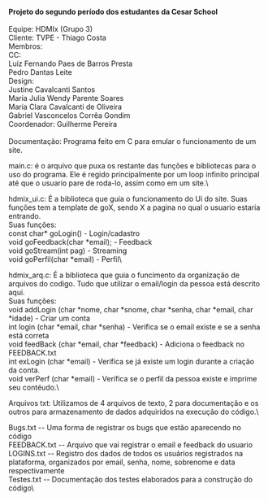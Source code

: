 
 **Projeto do segundo período dos estudantes da Cesar School**\
 \
Equipe: HDMIx (Grupo 3)\
Cliente: TVPE - Thiago Costa\
Membros:\
  CC:\
    Luiz Fernando Paes de Barros Presta\
    Pedro Dantas Leite\
  Design:\
    Justine Cavalcanti Santos\
    Maria Julia Wendy Parente Soares\
    Maria Clara Cavalcanti de Oliveira\
    Gabriel Vasconcelos Corrêa Gondim\
Coordenador: Guilherme Pereira\
\
Documentação:
Programa feito em C para emular o funcionamento de um site. 

main.c: é o arquivo que puxa os restante das funções e bibliotecas para o uso do programa. Ele é regido principalmente por um loop infinito principal até que o usuario pare de roda-lo, assim como em um site.\

hdmix_ui.c: É a biblioteca que guia o funcionamento do Ui do site. Suas funções tem a template de goX, sendo X a pagina no qual o usuario estaria entrando.\
Suas funções:\
const char* goLogin() - Login/cadastro\
void goFeedback(char *email); - Feedback\
void goStream(int pag) - Streaming\
void goPerfil(char *email) - Perfil\

hdmix_arq.c: É a biblioteca que guia o funcimento da organização de arquivos do codigo. Tudo que utilizar o email/login da pessoa está descrito aqui.\
Suas funções:\
void addLogin (char *nome, char *snome, char *senha, char *email, char *idade) - Criar um conta\
int login (char *email, char *senha) - Verifica se o email existe e se a senha está correta\
void feedBack (char *email, char *feedback) - Adiciona o feedback no FEEDBACK.txt\
int exLogin (char *email) - Verifica se já existe um login durante a criação da conta.\
void verPerf (char *email) - Verifica se o perfil da pessoa existe e imprime seu contéudo.\

Arquivos txt: Utilizamos de 4 arquivos de texto, 2 para documentação e os outros para armazenamento de dados adquiridos na execução do código.\

Bugs.txt -- Uma forma de registrar os bugs que estão aparecendo no código\
FEEDBACK.txt -- Arquivo que vai registrar o email e feedback do usuario\
LOGINS.txt -- Registro dos dados de todos os usuários registrados na plataforma, organizados por email, senha, nome, sobrenome e data respectivamente\
Testes.txt -- Documentação dos testes elaborados para a construção do código\

